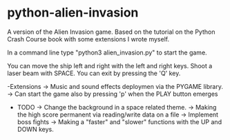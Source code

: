# python-alien-invasion
A version of the Alien Invasion game. Based on the tutorial on the Python Crash Course book with some extensions I wrote myself.

In a command line type "python3 alien_invasion.py" to start the game. 

You can move the ship left and right with the left and right keys. Shoot a laser beam with SPACE. You can exit by pressing the 'Q' key.  

-Extensions 
 -> Music and sound effects deploymen via the PYGAME library.
 -> Can start the game also by pressing 'p' when the PLAY button emerges

- TODO
  -> Change the background in a space related theme.
  -> Making the high score permanent via reading/write data on a file
  -> Implement boss fights
  -> Making a "faster" and "slower" functions with the UP and DOWN keys. 
